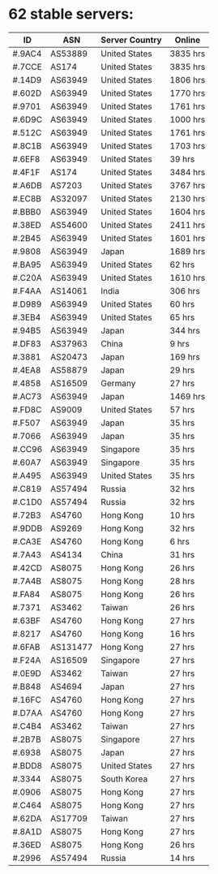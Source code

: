 # 62 stable servers:

| ID | ASN | Server Country | Online |
| ------ | ------ | ------ | ------ |
| #.9AC4 | AS53889 | United States | 3835 hrs |
| #.7CCE | AS174 | United States | 3835 hrs |
| #.14D9 | AS63949 | United States | 1806 hrs |
| #.602D | AS63949 | United States | 1770 hrs |
| #.9701 | AS63949 | United States | 1761 hrs |
| #.6D9C | AS63949 | United States | 1000 hrs |
| #.512C | AS63949 | United States | 1761 hrs |
| #.8C1B | AS63949 | United States | 1703 hrs |
| #.6EF8 | AS63949 | United States | 39 hrs |
| #.4F1F | AS174 | United States | 3484 hrs |
| #.A6DB | AS7203 | United States | 3767 hrs |
| #.EC8B | AS32097 | United States | 2130 hrs |
| #.BBB0 | AS63949 | United States | 1604 hrs |
| #.38ED | AS54600 | United States | 2411 hrs |
| #.2B45 | AS63949 | United States | 1601 hrs |
| #.9808 | AS63949 | Japan | 1689 hrs |
| #.BA95 | AS63949 | United States | 62 hrs |
| #.C20A | AS63949 | United States | 1610 hrs |
| #.F4AA | AS14061 | India | 306 hrs |
| #.D989 | AS63949 | United States | 60 hrs |
| #.3EB4 | AS63949 | United States | 65 hrs |
| #.94B5 | AS63949 | Japan | 344 hrs |
| #.DF83 | AS37963 | China | 9 hrs |
| #.3881 | AS20473 | Japan | 169 hrs |
| #.4EA8 | AS58879 | Japan | 29 hrs |
| #.4858 | AS16509 | Germany | 27 hrs |
| #.AC73 | AS63949 | Japan | 1469 hrs |
| #.FD8C | AS9009 | United States | 57 hrs |
| #.F507 | AS63949 | Japan | 35 hrs |
| #.7066 | AS63949 | Japan | 35 hrs |
| #.CC96 | AS63949 | Singapore | 35 hrs |
| #.60A7 | AS63949 | Singapore | 35 hrs |
| #.A495 | AS63949 | United States | 35 hrs |
| #.C819 | AS57494 | Russia | 32 hrs |
| #.C1D0 | AS57494 | Russia | 32 hrs |
| #.72B3 | AS4760 | Hong Kong | 10 hrs |
| #.9DDB | AS9269 | Hong Kong | 32 hrs |
| #.CA3E | AS4760 | Hong Kong | 6 hrs |
| #.7A43 | AS4134 | China | 31 hrs |
| #.42CD | AS8075 | Hong Kong | 26 hrs |
| #.7A4B | AS8075 | Hong Kong | 28 hrs |
| #.FA84 | AS8075 | Hong Kong | 26 hrs |
| #.7371 | AS3462 | Taiwan | 26 hrs |
| #.63BF | AS4760 | Hong Kong | 27 hrs |
| #.8217 | AS4760 | Hong Kong | 16 hrs |
| #.6FAB | AS131477 | Hong Kong | 27 hrs |
| #.F24A | AS16509 | Singapore | 27 hrs |
| #.0E9D | AS3462 | Taiwan | 27 hrs |
| #.B848 | AS4694 | Japan | 27 hrs |
| #.16FC | AS4760 | Hong Kong | 27 hrs |
| #.D7AA | AS4760 | Hong Kong | 27 hrs |
| #.C4B4 | AS3462 | Taiwan | 27 hrs |
| #.2B7B | AS8075 | Singapore | 27 hrs |
| #.6938 | AS8075 | Japan | 27 hrs |
| #.BDD8 | AS8075 | United States | 27 hrs |
| #.3344 | AS8075 | South Korea | 27 hrs |
| #.0906 | AS8075 | Hong Kong | 27 hrs |
| #.C464 | AS8075 | Hong Kong | 27 hrs |
| #.62DA | AS17709 | Taiwan | 27 hrs |
| #.8A1D | AS8075 | Hong Kong | 27 hrs |
| #.36ED | AS8075 | Hong Kong | 26 hrs |
| #.2996 | AS57494 | Russia | 14 hrs |

